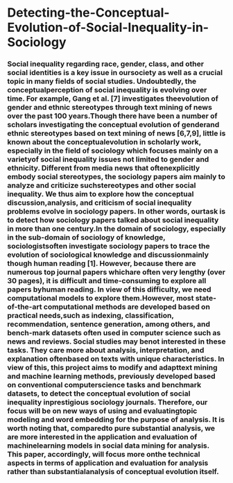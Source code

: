 # Detecting-the-Conceptual-Evolution-of-Social-Inequality-in-Sociology

### Social inequality regarding race, gender, class, and other social identities is a key issue in oursociety as well as a crucial topic in many fields of social studies. Undoubtedly, the conceptualperception of social inequality is evolving over time. For example, Gang et al. [7] investigates theevolution of gender and ethnic stereotypes through text mining of news over the past 100 years.Though there have been a number of scholars investigating the conceptual evolution of genderand ethnic stereotypes based on text mining of news [6,7,9], little is known about the conceptualevolution in scholarly work, especially in the field of sociology which focuses mainly on a varietyof social inequality issues not limited to gender and ethnicity. Different from media news that oftenexplicitly embody social stereotypes, the sociology papers aim mainly to analyze and criticize suchstereotypes and other social inequality. We thus aim to explore how the conceptual discussion,analysis, and criticism of social inequality problems evolve in sociology papers. In other words, ourtask is to detect how sociology papers talked about social inequality in more than one century.In the domain of sociology, especially in the sub-domain of sociology of knowledge, sociologistsoften investigate sociology papers to trace the evolution of sociological knowledge and discussionmainly though human reading [1]. However, because there are numerous top journal papers whichare often very lengthy (over 30 pages), it is difficult and time-consuming to explore all papers byhuman reading. In view of this difficulty, we need computational models to explore them.However, most state-of-the-art computational methods are developed based on practical needs,such as indexing, classification, recommendation, sentence generation, among others, and bench-mark datasets often used in computer science such as news and reviews. Social studies may benot interested in these tasks. They care more about analysis, interpretation, and explanation oftenbased on texts with unique characteristics. In view of this, this project aims to modify and adapttext mining and machine learning methods, previously developed based on conventional computerscience tasks and benchmark datasets, to detect the conceptual evolution of social inequality inprestigious sociology journals. Therefore, our focus will be on new ways of using and evaluatingtopic modeling and word embedding for the purpose of analysis. It is worth noting that, comparedto pure substantial analysis, we are more interested in the application and evaluation of machinelearning models in social data mining for analysis. This paper, accordingly, will focus more onthe technical aspects in terms of application and evaluation for analysis rather than substantialanalysis of conceptual evolution itself.
